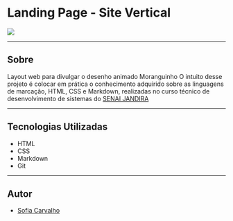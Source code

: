 # Landing Page - Site Vertical

![](./img/Captura%20de%20Tela%202024-10-23%20às%2016.59.48.png)

---
## Sobre
Layout web para divulgar o desenho animado Moranguinho
O intuito desse projeto é colocar em prática o conhecimento adquirido sobre as linguagens de marcação, HTML, CSS e Markdown, realizadas no curso técnico de desenvolvimento de sistemas do [SENAI JANDIRA](https://sp.senai.br/unidade/jandira/)

---

## Tecnologias Utilizadas
- HTML
- CSS
- Markdown
- Git

---

## Autor
- [Sofia Carvalho](https://www.linkedin.com/in/sofia-de-souza-carvalho-ba800b29b/)